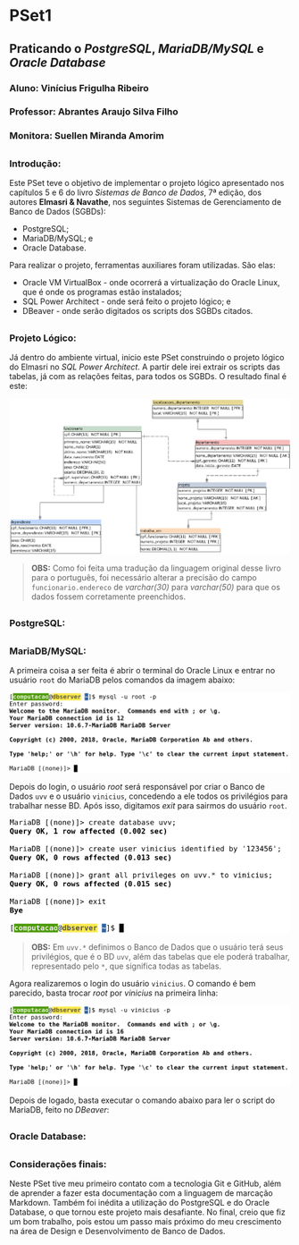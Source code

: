# PSet1
## Praticando o *PostgreSQL*, *MariaDB/MySQL* e *Oracle Database*

### Aluno: Vinícius Frigulha Ribeiro
### Professor: Abrantes Araujo Silva Filho
### Monitora: Suellen Miranda Amorim

##

### Introdução:

Este PSet teve o objetivo de implementar o projeto lógico apresentado nos capítulos 5 e 6 do livro _Sistemas de Banco de Dados_, 7ª edição, dos autores **Elmasri & Navathe**, nos seguintes Sistemas de Gerenciamento de Banco de Dados (SGBDs):
* PostgreSQL; 
* MariaDB/MySQL; e
* Oracle Database.

Para realizar o projeto, ferramentas auxiliares foram utilizadas. São elas: 
* Oracle VM VirtualBox - onde ocorrerá a virtualização do Oracle Linux, que é onde os programas estão instalados;
* SQL Power Architect - onde será feito o projeto lógico; e
* DBeaver - onde serão digitados os scripts dos SGBDs citados.

##

### Projeto Lógico:

Já dentro do ambiente virtual, inicio este PSet construindo o projeto lógico do Elmasri no *SQL Power Architect*. A partir dele irei extrair os scripts das tabelas, já com as relações feitas, para todos os SGBDs. O resultado final é este:

![Projeto Lógico](https://github.com/vinifrigulha/uvv_bd_1_cc1m/blob/main/pset1/imgs/sql-p-a.PNG "Projeto Lógico - Elmasri")

>**OBS:** Como foi feita uma tradução da linguagem original desse livro para o português, foi necessário alterar a precisão do campo `funcionario.endereco` de *varchar(30)* para *varchar(50)* para que os dados fossem corretamente preenchidos.

##

### PostgreSQL:

##

### MariaDB/MySQL:

A primeira coisa a ser feita é abrir o terminal do Oracle Linux e entrar no usuário `root` do MariaDB pelos comandos da imagem abaixo:

![Login root MySQL](https://github.com/vinifrigulha/uvv_bd_1_cc1m/blob/main/pset1/imgs/root-mysql.PNG "Login root MySQL")

Depois do login, o usuário *root* será responsável por criar o Banco de Dados `uvv` e o usuário `vinicius`, concedendo a ele todos os privilégios para trabalhar nesse BD. Após isso, digitamos *exit* para sairmos do usuário `root`.

![Comandos do root](https://github.com/vinifrigulha/uvv_bd_1_cc1m/blob/main/pset1/imgs/root2-mysql.PNG "Comandos do root")

>**OBS:** Em `uvv.*` definimos o Banco de Dados que o usuário terá seus privilégios, que é o BD `uvv`, além das tabelas que ele poderá trabalhar, representado pelo `*`, que significa todas as tabelas.

Agora realizaremos o login do usuário `vinicius`. O comando é bem parecido, basta trocar *root* por *vinicius* na primeira linha:

![Login do vinicius](https://github.com/vinifrigulha/uvv_bd_1_cc1m/blob/main/pset1/imgs/vinicius-mysql.PNG "Login do vinicius")

Depois de logado, basta executar o comando abaixo para ler o script do MariaDB, feito no *DBeaver*:

##

### Oracle Database:

##

### Considerações finais: 
Neste PSet tive meu primeiro contato com a tecnologia Git e GitHub, além de aprender a fazer esta documentação com a linguagem de marcação Markdown.
Também foi inédita a utilização do PostgreSQL e do Oracle Database, o que tornou este projeto mais desafiante.
No final, creio que fiz um bom trabalho, pois estou um passo mais próximo do meu crescimento na área de Design e Desenvolvimento de Banco de Dados.
